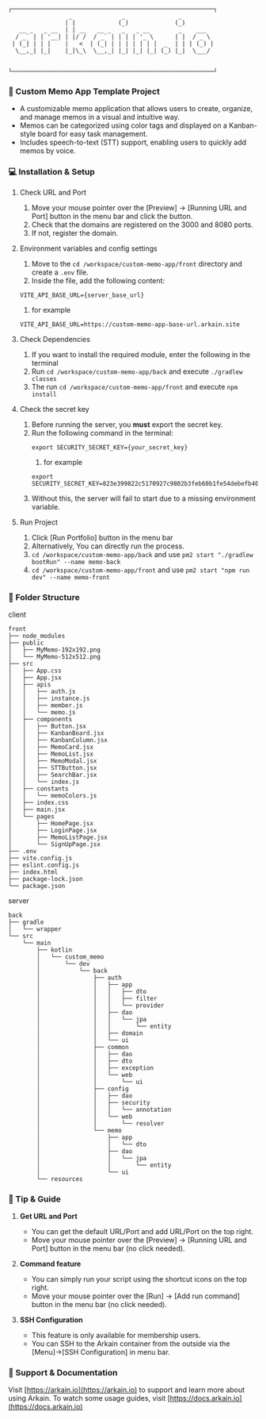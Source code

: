 ```
┌─────────────────────────────────────────────────────────┐
                 _              _               _
                | |            (_)             (_)
   __ _   _ __  | | __   __ _   _   _ __        _    ___
  / _` | | '__| | |/ /  / _` | | | | '_ \      | |  / _ \
 | (_| | | |    |   <  | (_| | | | | | | |  _  | | | (_) |
  \__,_| |_|    |_|\_\  \__,_| |_| |_| |_| (_) |_|  \___/


└─────────────────────────────────────────────────────────┘
```

### 📝 Custom Memo App Template Project
* A customizable memo application that allows users to create, organize, and manage memos in a visual and intuitive way.
* Memos can be categorized using color tags and displayed on a Kanban-style board for easy task management.
* Includes speech-to-text (STT) support, enabling users to quickly add memos by voice.

### 💻 Installation & Setup
1. Check URL and Port
   1. Move your mouse pointer over the [Preview] → [Running URL and Port] button in the menu bar and click the button.
   2. Check that the domains are registered on the 3000 and 8080 ports.
   3. If not, register the domain.

2. Environment variables and config settings
   1. Move to the `cd /workspace/custom-memo-app/front` directory and create a `.env` file.  
   2. Inside the file, add the following content:
   ```shell
   VITE_API_BASE_URL={server_base_url}
   ```
      1. for example
      ```
      VITE_API_BASE_URL=https://custom-memo-app-base-url.arkain.site
      ```

3. Check Dependencies
   1. If you want to install the required module, enter the following in the terminal
   2. Run `cd /workspace/custom-memo-app/back` and execute `./gradlew classes`
   3. The run `cd /workspace/custom-memo-app/front` and execute `npm install`

4. Check the secret key
   1. Before running the server, you **must** export the secret key.
   2. Run the following command in the terminal:
      ```
      export SECURITY_SECRET_KEY={your_secret_key}
      ```
      1. for example
      ```
      export SECURITY_SECRET_KEY=823e399822c5170927c9802b3feb60b1fe54debefb406ca5f4eaf05e0014ea63
      ```
   3. Without this, the server will fail to start due to a missing environment variable.

5. Run Project
   1. Click [Run Portfolio] button in the menu bar
   2. Alternatively, You can directly run the process.
   3. `cd /workspace/custom-memo-app/back` and use `pm2 start "./gradlew bootRun" --name memo-back`
   4. `cd /workspace/custom-memo-app/front` and use `pm2 start "npm run dev" --name memo-front`

### 📂 Folder Structure
client
```
front
├── node_modules
├── public
│   ├── MyMemo-192x192.png
│   └── MyMemo-512x512.png
├── src
│   ├── App.css
│   ├── App.jsx
│   ├── apis
│   │   ├── auth.js
│   │   ├── instance.js
│   │   ├── member.js
│   │   └── memo.js
│   ├── components
│   │   ├── Button.jsx
│   │   ├── KanbanBoard.jsx
│   │   ├── KanbanColumn.jsx
│   │   ├── MemoCard.jsx
│   │   ├── MemoList.jsx
│   │   ├── MemoModal.jsx
│   │   ├── STTButton.jsx
│   │   ├── SearchBar.jsx
│   │   └── index.js
│   ├── constants
│   │   └── memoColors.js
│   ├── index.css
│   ├── main.jsx
│   └── pages
│       ├── HomePage.jsx
│       ├── LoginPage.jsx
│       ├── MemoListPage.jsx
│       └── SignUpPage.jsx
├── .env
├── vite.config.js
├── eslint.config.js
├── index.html
├── package-lock.json
└── package.json
```

server
```
back
├── gradle
│   └── wrapper
└── src
    └── main
        ├── kotlin
        │   └── custom_memo
        │       └── dev
        │           └── back
        │               ├── auth
        │               │   ├── app
        │               │   │   ├── dto
        │               │   │   ├── filter
        │               │   │   └── provider
        │               │   ├── dao
        │               │   │   └── jpa
        │               │   │       └── entity
        │               │   ├── domain
        │               │   └── ui
        │               ├── common
        │               │   ├── dao
        │               │   ├── dto
        │               │   ├── exception
        │               │   └── web
        │               │       └── ui
        │               ├── config
        │               │   ├── dao
        │               │   ├── security
        │               │   │   └── annotation
        │               │   └── web
        │               │       └── resolver
        │               └── memo
        │                   ├── app
        │                   │   └── dto
        │                   ├── dao
        │                   │   └── jpa
        │                   │       └── entity
        │                   └── ui
        └── resources
```

### 🔧 Tip & Guide
1. **Get URL and Port**
   - You can get the default URL/Port and add URL/Port on the top right.
   - Move your mouse pointer over the [Preview] → [Running URL and Port] button in the menu bar (no click needed).

2. **Command feature**
   - You can simply run your script using the shortcut icons on the top right.
   - Move your mouse pointer over the [Run] → [Add run command] button in the menu bar (no click needed).

3. **SSH Configuration**
   - This feature is only available for membership users.
   - You can SSH to the Arkain container from the outside via the [Menu]->[SSH Configuration] in menu bar.

### 💬 Support & Documentation
Visit [https://arkain.io](https://arkain.io) to support and learn more about using Arkain.
To watch some usage guides, visit [https://docs.arkain.io](https://docs.arkain.io)
